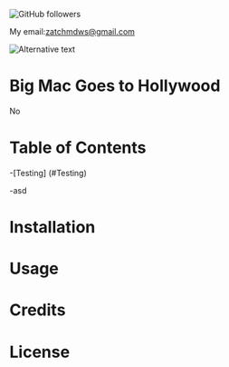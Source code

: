 ![GitHub followers](https://img.shields.io/github/followers/zachmdws?style=social)

My email:zatchmdws@gmail.com

![Alternative text](https://avatars1.githubusercontent.com/u/59651796?v=4)

# Big Mac Goes to Hollywood

No



# Table of Contents



-[Testing] (#Testing)

-asd

# Installation





# Usage





# Credits





# License




